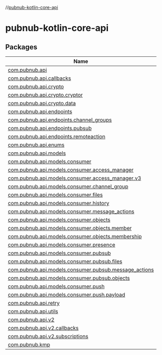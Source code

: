 //[pubnub-kotlin-core-api](index.md)

# pubnub-kotlin-core-api

## Packages

| Name |
|---|
| [com.pubnub.api](pubnub-kotlin-core-api/com.pubnub.api/index.md) |
| [com.pubnub.api.callbacks](pubnub-kotlin-core-api/com.pubnub.api.callbacks/index.md) |
| [com.pubnub.api.crypto](pubnub-kotlin-core-api/com.pubnub.api.crypto/index.md) |
| [com.pubnub.api.crypto.cryptor](pubnub-kotlin-core-api/com.pubnub.api.crypto.cryptor/index.md) |
| [com.pubnub.api.crypto.data](pubnub-kotlin-core-api/com.pubnub.api.crypto.data/index.md) |
| [com.pubnub.api.endpoints](pubnub-kotlin-core-api/com.pubnub.api.endpoints/index.md) |
| [com.pubnub.api.endpoints.channel_groups](pubnub-kotlin-core-api/com.pubnub.api.endpoints.channel_groups/index.md) |
| [com.pubnub.api.endpoints.pubsub](pubnub-kotlin-core-api/com.pubnub.api.endpoints.pubsub/index.md) |
| [com.pubnub.api.endpoints.remoteaction](pubnub-kotlin-core-api/com.pubnub.api.endpoints.remoteaction/index.md) |
| [com.pubnub.api.enums](pubnub-kotlin-core-api/com.pubnub.api.enums/index.md) |
| [com.pubnub.api.models](pubnub-kotlin-core-api/com.pubnub.api.models/index.md) |
| [com.pubnub.api.models.consumer](pubnub-kotlin-core-api/com.pubnub.api.models.consumer/index.md) |
| [com.pubnub.api.models.consumer.access_manager](pubnub-kotlin-core-api/com.pubnub.api.models.consumer.access_manager/index.md) |
| [com.pubnub.api.models.consumer.access_manager.v3](pubnub-kotlin-core-api/com.pubnub.api.models.consumer.access_manager.v3/index.md) |
| [com.pubnub.api.models.consumer.channel_group](pubnub-kotlin-core-api/com.pubnub.api.models.consumer.channel_group/index.md) |
| [com.pubnub.api.models.consumer.files](pubnub-kotlin-core-api/com.pubnub.api.models.consumer.files/index.md) |
| [com.pubnub.api.models.consumer.history](pubnub-kotlin-core-api/com.pubnub.api.models.consumer.history/index.md) |
| [com.pubnub.api.models.consumer.message_actions](pubnub-kotlin-core-api/com.pubnub.api.models.consumer.message_actions/index.md) |
| [com.pubnub.api.models.consumer.objects](pubnub-kotlin-core-api/com.pubnub.api.models.consumer.objects/index.md) |
| [com.pubnub.api.models.consumer.objects.member](pubnub-kotlin-core-api/com.pubnub.api.models.consumer.objects.member/index.md) |
| [com.pubnub.api.models.consumer.objects.membership](pubnub-kotlin-core-api/com.pubnub.api.models.consumer.objects.membership/index.md) |
| [com.pubnub.api.models.consumer.presence](pubnub-kotlin-core-api/com.pubnub.api.models.consumer.presence/index.md) |
| [com.pubnub.api.models.consumer.pubsub](pubnub-kotlin-core-api/com.pubnub.api.models.consumer.pubsub/index.md) |
| [com.pubnub.api.models.consumer.pubsub.files](pubnub-kotlin-core-api/com.pubnub.api.models.consumer.pubsub.files/index.md) |
| [com.pubnub.api.models.consumer.pubsub.message_actions](pubnub-kotlin-core-api/com.pubnub.api.models.consumer.pubsub.message_actions/index.md) |
| [com.pubnub.api.models.consumer.pubsub.objects](pubnub-kotlin-core-api/com.pubnub.api.models.consumer.pubsub.objects/index.md) |
| [com.pubnub.api.models.consumer.push](pubnub-kotlin-core-api/com.pubnub.api.models.consumer.push/index.md) |
| [com.pubnub.api.models.consumer.push.payload](pubnub-kotlin-core-api/com.pubnub.api.models.consumer.push.payload/index.md) |
| [com.pubnub.api.retry](pubnub-kotlin-core-api/com.pubnub.api.retry/index.md) |
| [com.pubnub.api.utils](pubnub-kotlin-core-api/com.pubnub.api.utils/index.md) |
| [com.pubnub.api.v2](pubnub-kotlin-core-api/com.pubnub.api.v2/index.md) |
| [com.pubnub.api.v2.callbacks](pubnub-kotlin-core-api/com.pubnub.api.v2.callbacks/index.md) |
| [com.pubnub.api.v2.subscriptions](pubnub-kotlin-core-api/com.pubnub.api.v2.subscriptions/index.md) |
| [com.pubnub.kmp](pubnub-kotlin-core-api/com.pubnub.kmp/index.md) |
